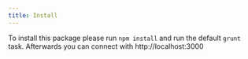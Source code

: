 ```yaml
---
title: Install
---
```


To install this package please run `npm install` and run the default `grunt` task.
Afterwards you can connect with http://localhost:3000